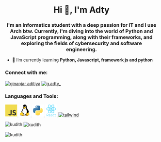 <h1 align="center">Hi 👋, I'm Adty</h1>
<h3 align="center">I'm an Informatics student with a deep passion for IT and I use Arch btw. Currently, I'm diving into the world of Python and JavaScript programming, along with their frameworks, and exploring the fields of cybersecurity and software engineering.</h3>

- 🌱 I’m currently learning **Python, Javascript, framework js and python**

<h3 align="left">Connect with me:</h3>
<p align="left">
<a href="https://fb.com/ginanjar aditiya" target="blank"><img align="center" src="https://raw.githubusercontent.com/rahuldkjain/github-profile-readme-generator/master/src/images/icons/Social/facebook.svg" alt="ginanjar aditiya" height="30" width="40" /></a>
<a href="https://instagram.com/g.adty_" target="blank"><img align="center" src="https://raw.githubusercontent.com/rahuldkjain/github-profile-readme-generator/master/src/images/icons/Social/instagram.svg" alt="g.adty_" height="30" width="40" /></a>
</p>

<h3 align="left">Languages and Tools:</h3>
<p align="left"> <a href="https://developer.mozilla.org/en-US/docs/Web/JavaScript" target="_blank" rel="noreferrer"> <img src="https://raw.githubusercontent.com/devicons/devicon/master/icons/javascript/javascript-original.svg" alt="javascript" width="40" height="40"/> </a> <a href="https://www.linux.org/" target="_blank" rel="noreferrer"> <img src="https://raw.githubusercontent.com/devicons/devicon/master/icons/linux/linux-original.svg" alt="linux" width="40" height="40"/> </a> <a href="https://www.python.org" target="_blank" rel="noreferrer"> <img src="https://raw.githubusercontent.com/devicons/devicon/master/icons/python/python-original.svg" alt="python" width="40" height="40"/> </a> <a href="https://reactjs.org/" target="_blank" rel="noreferrer"> <img src="https://raw.githubusercontent.com/devicons/devicon/master/icons/react/react-original-wordmark.svg" alt="react" width="40" height="40"/> </a> <a href="https://tailwindcss.com/" target="_blank" rel="noreferrer"> <img src="https://www.vectorlogo.zone/logos/tailwindcss/tailwindcss-icon.svg" alt="tailwind" width="40" height="40"/> </a> </p>

<p><img align="left" src="https://github-readme-stats.vercel.app/api/top-langs?username=kudith&show_icons=true&locale=en&layout=compact" alt="kudith" /></p>

<p>&nbsp;<img align="center" src="https://github-readme-stats.vercel.app/api?username=kudith&show_icons=true&locale=en" alt="kudith" /></p>

<p><img align="center" src="https://github-readme-streak-stats.herokuapp.com/?user=kudith&" alt="kudith" /></p>


